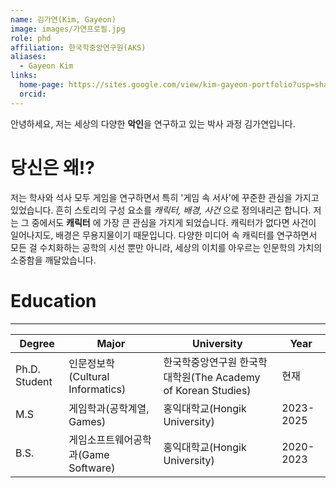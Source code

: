 ```yaml
---
name: 김가연(Kim, Gayeon)
image: images/가연프로필.jpg
role: phd
affiliation: 한국학중앙연구원(AKS)
aliases:
  - Gayeon Kim
links:
  home-page: https://sites.google.com/view/kim-gayeon-portfolio?usp=sharing 
  orcid: 
---
```


안녕하세요, 저는 세상의 다양한 **악인**을 연구하고 있는 박사 과정 김가연입니다. 

# 당신은 왜!?
저는 학사와 석사 모두 게임을 연구하면서 특히 '게임 속 서사'에 꾸준한 관심을 가지고 있었습니다. 흔히 스토리의 구성 요소를 *캐릭터, 배경, 사건* 으로 정의내리곤 합니다. 저는 그 중에서도 **캐릭터** 에 가장 큰 관심을 가지게 되었습니다. 캐릭터가 없다면 사건이 일어나지도, 배경은 무용지물이기 때문입니다. 다양한 미디어 속 캐릭터를 연구하면서 모든 걸 수치화하는 공학의 시선 뿐만 아니라, 세상의 이치를 아우르는 인문학의 가치의 소중함을 깨달았습니다. 

# Education
-------------------------
|Degree|Major|University|Year|
|------|---|---|---|
|Ph.D. Student|인문정보학(Cultural Informatics)|한국학중앙연구원 한국학대학원(The Academy of Korean Studies)|현재|
|M.S|게임학과(공학계열, Games)|홍익대학교(Hongik University)|2023-2025|
|B.S.|게임소프트웨어공학과(Game Software)|홍익대학교(Hongik University)|2020-2023|
